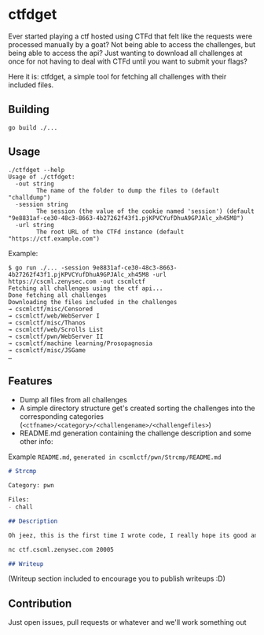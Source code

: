 # ctfdget

Ever started playing a ctf hosted using CTFd that felt like the requests were
processed manually by a goat? Not being able to access the challenges, but
being able to access the api? Just wanting to download all challenges at once
for not having to deal with CTFd until you want to submit your flags?

Here it is: ctfdget, a simple tool for fetching all challenges with their
included files.

## Building 

```
go build ./...
```

## Usage

```
./ctfdget --help
Usage of ./ctfdget:
  -out string
    	The name of the folder to dump the files to (default "challdump")
  -session string
    	The session (the value of the cookie named 'session') (default "9e8831af-ce30-48c3-8663-4b27262f43f1.pjKPVCYufDhuA9GPJAlc_xh45M8")
  -url string
		The root URL of the CTFd instance (default "https://ctf.example.com")
```

Example:

```
$ go run ./... -session 9e8831af-ce30-48c3-8663-4b27262f43f1.pjKPVCYufDhuA9GPJAlc_xh45M8 -url https://cscml.zenysec.com -out cscmlctf
Fetching all challenges using the ctf api...
Done fetching all challenges
Downloading the files included in the challenges
→ cscmlctf/misc/Censored
→ cscmlctf/web/WebServer I
→ cscmlctf/misc/Thanos
→ cscmlctf/web/Scrolls List
→ cscmlctf/pwn/WebServer II
→ cscmlctf/machine learning/Prosopagnosia
→ cscmlctf/misc/JSGame
…
```

## Features

- Dump all files from all challenges
- A simple directory structure get's created sorting the challenges into the corresponding categories (`<ctfname>/<category>/<challengename>/<challengefiles>`)
- README.md generation containing the challenge description and some other info:

Example `README.md`, `generated in cscmlctf/pwn/Strcmp/README.md`
```md
# Strcmp

Category: pwn

Files:
- chall

## Description

Oh jeez, this is the first time I wrote code, I really hope its good and the stack overflow guys won't be too harsh

nc ctf.cscml.zenysec.com 20005

## Writeup
```

(Writeup section included to encourage you to publish writeups :D)

## Contribution

Just open issues, pull requests or whatever and we'll work something out
